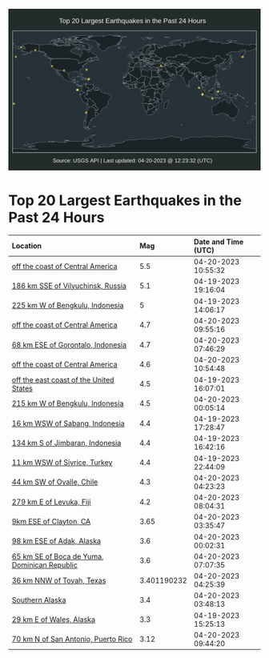 ![Map](./map.png)

# Top 20 Largest Earthquakes in the Past 24 Hours

| Location | Mag | Date and Time (UTC) |
|:---|:---|:---|
| [off the coast of Central America](https://earthquake.usgs.gov/earthquakes/eventpage/us6000k5q8) | 5.5 | 04-20-2023 10:55:32 |
| [186 km SSE of Vilyuchinsk, Russia](https://earthquake.usgs.gov/earthquakes/eventpage/us6000k5ky) | 5.1 | 04-19-2023 19:16:04 |
| [225 km W of Bengkulu, Indonesia](https://earthquake.usgs.gov/earthquakes/eventpage/us6000k5jl) | 5 | 04-19-2023 14:06:17 |
| [off the coast of Central America](https://earthquake.usgs.gov/earthquakes/eventpage/us6000k5py) | 4.7 | 04-20-2023 09:55:16 |
| [68 km ESE of Gorontalo, Indonesia](https://earthquake.usgs.gov/earthquakes/eventpage/us6000k5pb) | 4.7 | 04-20-2023 07:46:29 |
| [off the coast of Central America](https://earthquake.usgs.gov/earthquakes/eventpage/us6000k5q9) | 4.6 | 04-20-2023 10:54:48 |
| [off the east coast of the United States](https://earthquake.usgs.gov/earthquakes/eventpage/us6000k5k8) | 4.5 | 04-19-2023 16:07:01 |
| [215 km W of Bengkulu, Indonesia](https://earthquake.usgs.gov/earthquakes/eventpage/us6000k5mv) | 4.5 | 04-20-2023 00:05:14 |
| [16 km WSW of Sabang, Indonesia](https://earthquake.usgs.gov/earthquakes/eventpage/us6000k5kh) | 4.4 | 04-19-2023 17:28:47 |
| [134 km S of Jimbaran, Indonesia](https://earthquake.usgs.gov/earthquakes/eventpage/us6000k5kc) | 4.4 | 04-19-2023 16:42:16 |
| [11 km WSW of Sivrice, Turkey](https://earthquake.usgs.gov/earthquakes/eventpage/us6000k5mf) | 4.4 | 04-19-2023 22:44:09 |
| [44 km SW of Ovalle, Chile](https://earthquake.usgs.gov/earthquakes/eventpage/us6000k5nl) | 4.3 | 04-20-2023 04:23:23 |
| [279 km E of Levuka, Fiji](https://earthquake.usgs.gov/earthquakes/eventpage/us6000k5pi) | 4.2 | 04-20-2023 08:04:31 |
| [9km ESE of Clayton, CA](https://earthquake.usgs.gov/earthquakes/eventpage/nc73875700) | 3.65 | 04-20-2023 03:35:47 |
| [98 km ESE of Adak, Alaska](https://earthquake.usgs.gov/earthquakes/eventpage/us6000k5mt) | 3.6 | 04-20-2023 00:02:31 |
| [65 km SE of Boca de Yuma, Dominican Republic](https://earthquake.usgs.gov/earthquakes/eventpage/pr2023110001) | 3.6 | 04-20-2023 07:07:35 |
| [36 km NNW of Toyah, Texas](https://earthquake.usgs.gov/earthquakes/eventpage/tx2023hrmq) | 3.401190232 | 04-20-2023 04:25:39 |
| [Southern Alaska](https://earthquake.usgs.gov/earthquakes/eventpage/ak02351z6sho) | 3.4 | 04-20-2023 03:48:13 |
| [29 km E of Wales, Alaska](https://earthquake.usgs.gov/earthquakes/eventpage/us6000k5jx) | 3.3 | 04-19-2023 15:25:13 |
| [70 km N of San Antonio, Puerto Rico](https://earthquake.usgs.gov/earthquakes/eventpage/pr71405958) | 3.12 | 04-20-2023 09:44:20 |
